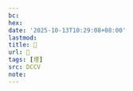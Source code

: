 ```yaml
---
bc:
hex:
date: '2025-10-13T10:29:08+08:00'
lastmod:
title: 􂫡
url: 􂫡
tags: [堙]
src: DCCV
note:
---
```

